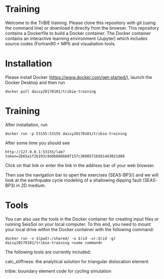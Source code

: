 # Training
Welcome to the TriBIE training. Please clone this repository with git (using the command line) or download it directly from the browser. This repository contains a Dockerfile to build a Docker container. The Docker container contains an interactive learning environment (Jupyter) which includes source codes (Fortran90 + MPI) and visualiation tools.

# Installation
Please install Docker (https://www.docker.com/get-started/), launch the Docker Desktop and then run

``docker pull daisy20170101/tribie-training``

# Training
After installation, run

``docker run -p 53155:53155 daisy20170101/tribie-training``

After some time you should see

``http://127.0.0.1:53155/lab?token=2b65a1f2b193c9ddb686bb8f157c3608571b581443021d60 ``

Click on that link or enter the link in the address bar of your web browser.

Then use the navigation bar to open the exercises (SEAS-BP3/) and we will look at the earthquake cycle modeling of a shallowing dipping fault (SEAS-BP3) in 2D medium.

# Tools
You can also use the tools in the Docker container for creating input files or running SeisSol on your local computer. To this end, you need to mount your local drive within the Docker container with the following command:

``docker run -v $(pwd):/shared/ -u $(id -u):$(id -g) daisy20170101/tribie-training <some command>``

The following tools are currently included:

  calc_stiffness: the analytical solution for triangular dislocation element
  
  tribie: boundary element code for cycling simulation
